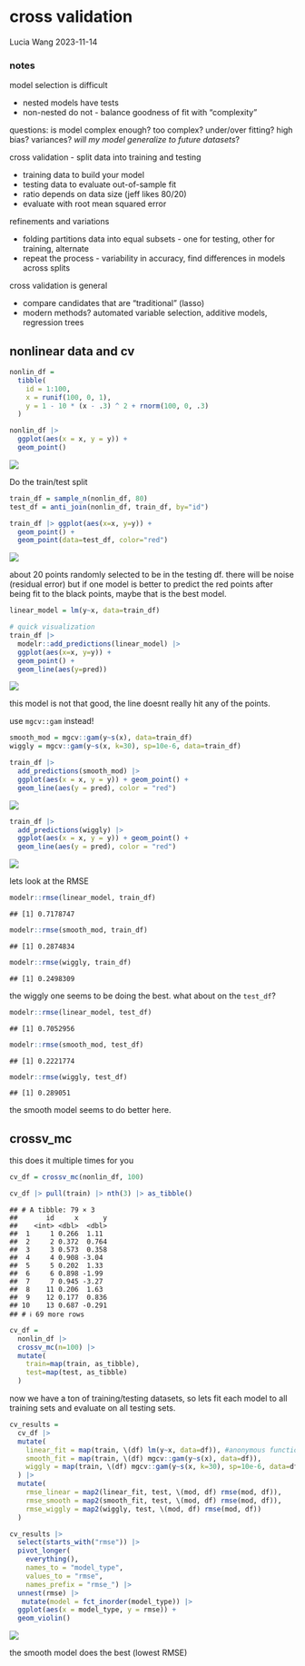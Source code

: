 cross validation
================
Lucia Wang
2023-11-14

### notes

model selection is difficult

- nested models have tests
- non-nested do not - balance goodness of fit with “complexity”

questions: is model complex enough? too complex? under/over fitting?
high bias? variances? *will my model generalize to future datasets*?

cross validation - split data into training and testing

- training data to build your model
- testing data to evaluate out-of-sample fit
- ratio depends on data size (jeff likes 80/20)
- evaluate with root mean squared error

refinements and variations

- folding partitions data into equal subsets - one for testing, other
  for training, alternate
- repeat the process - variability in accuracy, find differences in
  models across splits

cross validation is general

- compare candidates that are “traditional” (lasso)
- modern methods? automated variable selection, additive models,
  regression trees

## nonlinear data and cv

``` r
nonlin_df = 
  tibble(
    id = 1:100,
    x = runif(100, 0, 1),
    y = 1 - 10 * (x - .3) ^ 2 + rnorm(100, 0, .3)
  )

nonlin_df |> 
  ggplot(aes(x = x, y = y)) + 
  geom_point()
```

![](cross-validation_files/figure-gfm/unnamed-chunk-1-1.png)<!-- -->

Do the train/test split

``` r
train_df = sample_n(nonlin_df, 80)
test_df = anti_join(nonlin_df, train_df, by="id")

train_df |> ggplot(aes(x=x, y=y)) +
  geom_point() +
  geom_point(data=test_df, color="red")
```

![](cross-validation_files/figure-gfm/unnamed-chunk-2-1.png)<!-- -->

about 20 points randomly selected to be in the testing df. there will be
noise (residual error) but if one model is better to predict the red
points after being fit to the black points, maybe that is the best
model.

``` r
linear_model = lm(y~x, data=train_df)

# quick visualization
train_df |> 
  modelr::add_predictions(linear_model) |>
  ggplot(aes(x=x, y=y)) +
  geom_point() +
  geom_line(aes(y=pred))
```

![](cross-validation_files/figure-gfm/unnamed-chunk-3-1.png)<!-- -->

this model is not that good, the line doesnt really hit any of the
points.

use `mgcv::gam` instead!

``` r
smooth_mod = mgcv::gam(y~s(x), data=train_df)
wiggly = mgcv::gam(y~s(x, k=30), sp=10e-6, data=train_df)

train_df |> 
  add_predictions(smooth_mod) |> 
  ggplot(aes(x = x, y = y)) + geom_point() + 
  geom_line(aes(y = pred), color = "red")
```

![](cross-validation_files/figure-gfm/unnamed-chunk-4-1.png)<!-- -->

``` r
train_df |> 
  add_predictions(wiggly) |> 
  ggplot(aes(x = x, y = y)) + geom_point() + 
  geom_line(aes(y = pred), color = "red")
```

![](cross-validation_files/figure-gfm/unnamed-chunk-4-2.png)<!-- -->

lets look at the RMSE

``` r
modelr::rmse(linear_model, train_df)
```

    ## [1] 0.7178747

``` r
modelr::rmse(smooth_mod, train_df)
```

    ## [1] 0.2874834

``` r
modelr::rmse(wiggly, train_df)
```

    ## [1] 0.2498309

the wiggly one seems to be doing the best. what about on the `test_df`?

``` r
modelr::rmse(linear_model, test_df)
```

    ## [1] 0.7052956

``` r
modelr::rmse(smooth_mod, test_df)
```

    ## [1] 0.2221774

``` r
modelr::rmse(wiggly, test_df)
```

    ## [1] 0.289051

the smooth model seems to do better here.

## crossv_mc

this does it multiple times for you

``` r
cv_df = crossv_mc(nonlin_df, 100)

cv_df |> pull(train) |> nth(3) |> as_tibble()
```

    ## # A tibble: 79 × 3
    ##       id     x      y
    ##    <int> <dbl>  <dbl>
    ##  1     1 0.266  1.11 
    ##  2     2 0.372  0.764
    ##  3     3 0.573  0.358
    ##  4     4 0.908 -3.04 
    ##  5     5 0.202  1.33 
    ##  6     6 0.898 -1.99 
    ##  7     7 0.945 -3.27 
    ##  8    11 0.206  1.63 
    ##  9    12 0.177  0.836
    ## 10    13 0.687 -0.291
    ## # ℹ 69 more rows

``` r
cv_df = 
  nonlin_df |>
  crossv_mc(n=100) |>
  mutate(
    train=map(train, as_tibble),
    test=map(test, as_tibble)
  )
```

now we have a ton of training/testing datasets, so lets fit each model
to all training sets and evaluate on all testing sets.

``` r
cv_results = 
  cv_df |>
  mutate(
    linear_fit = map(train, \(df) lm(y~x, data=df)), #anonymous function
    smooth_fit = map(train, \(df) mgcv::gam(y~s(x), data=df)),
    wiggly = map(train, \(df) mgcv::gam(y~s(x, k=30), sp=10e-6, data=df))
  ) |>
  mutate(
    rmse_linear = map2(linear_fit, test, \(mod, df) rmse(mod, df)),
    rmse_smooth = map2(smooth_fit, test, \(mod, df) rmse(mod, df)),
    rmse_wiggly = map2(wiggly, test, \(mod, df) rmse(mod, df))
  )

cv_results |>
  select(starts_with("rmse")) |> 
  pivot_longer(
    everything(),
    names_to = "model_type", 
    values_to = "rmse",
    names_prefix = "rmse_") |> 
  unnest(rmse) |>
   mutate(model = fct_inorder(model_type)) |>
  ggplot(aes(x = model_type, y = rmse)) + 
  geom_violin()
```

![](cross-validation_files/figure-gfm/unnamed-chunk-8-1.png)<!-- -->

the smooth model does the best (lowest RMSE)
